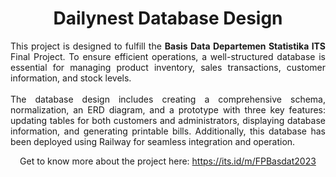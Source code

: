 <h1 align="center">Dailynest Database Design</h1>
<p align="justify">
  This project is designed to fulfill the <strong>Basis Data Departemen Statistika ITS</strong> Final Project. To ensure efficient operations, a well-structured database is essential for managing product inventory, sales transactions, customer information, and stock levels. 
  <br><br>
  The database design includes creating a comprehensive schema, normalization, an ERD diagram, and a prototype with three key features: updating tables for both customers and administrators, displaying database information, and generating printable bills. Additionally, this database has been deployed using Railway for seamless integration and operation.
</p>
<p align="center">
  Get to know more about the project here: <a href="https://its.id/m/FPBasdat2023" target="_blank">https://its.id/m/FPBasdat2023</a>
</p>
